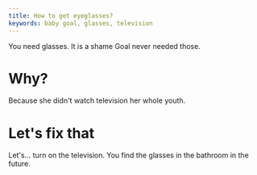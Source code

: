 ```yaml
---
title: How to get eyeglasses?
keywords: baby goal, glasses, television
---
```


You need glasses. It is a shame Goal never needed those.

# Why?
Because she didn't watch television her whole youth.

# Let's fix that
Let's... turn on the television. You find the glasses in the bathroom in the future.
